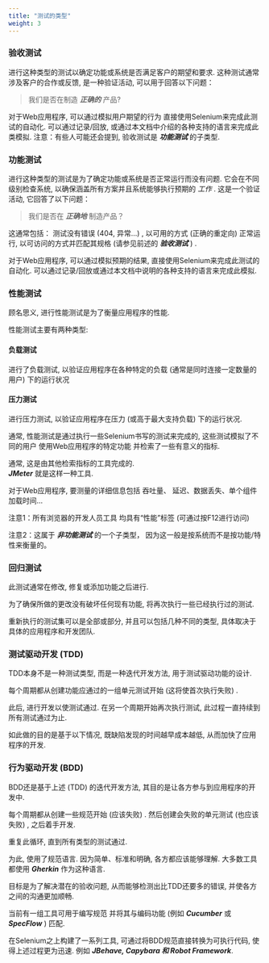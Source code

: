 ```yaml
---
title: "测试的类型"
weight: 3
---
```


### 验收测试
进行这种类型的测试以确定功能或系统是否满足客户的期望和要求. 
这种测试通常涉及客户的合作或反馈, 
是一种验证活动, 
可以用于回答以下问题：
>我们是否在制造 **_正确的_** 产品?

对于Web应用程序, 
可以通过模拟用户期望的行为
直接使用Selenium来完成此测试的自动化. 
可以通过记录/回放, 或通过本文档中介绍的各种支持的语言来完成此类模拟. 
注意：有些人可能还会提到, 验收测试是 **_功能测试_** 的子类型.
            
### 功能测试
进行这种类型的测试是为了确定功能或系统是否正常运行而没有问题. 
它会在不同级别检查系统, 
以确保涵盖所有方案并且系统能够执行预期的 _工作_ . 
这是一个验证活动, 它回答了以下问题：
>我们是否在 **_正确地_** 制造产品？
             
这通常包括：
测试没有错误 (404, 异常…) , 
以可用的方式 (正确的重定向) 正常运行, 
以可访问的方式并匹配其规格 (请参见前述的 **_验收测试_** ) .

对于Web应用程序, 
可以通过模拟预期的结果, 直接使用Selenium来完成此测试的自动化. 
可以通过记录/回放或通过本文档中说明的各种支持的语言来完成此模拟.

### 性能测试
顾名思义, 进行性能测试是为了衡量应用程序的性能.

性能测试主要有两种类型:

#### 负载测试
进行了负载测试, 
以验证应用程序在各种特定的负载
 (通常是同时连接一定数量的用户) 下的运行状况

#### 压力测试
进行压力测试, 
以验证应用程序在压力 (或高于最大支持负载) 下的运行状况.

通常, 性能测试是通过执行一些Selenium书写的测试来完成的, 
这些测试模拟了不同的用户
使用Web应用程序的特定功能
并检索了一些有意义的指标.

通常, 这是由其他检索指标的工具完成的.  
**_JMeter_** 就是这样一种工具.

对于Web应用程序, 
要测量的详细信息包括
吞吐量、 延迟、数据丢失、单个组件加载时间...

注意1：所有浏览器的开发人员工具
均具有“性能”标签 (可通过按F12进行访问) 

注意2：这属于 **_非功能测试_** 的一个子类型，
因为这一般是按系统而不是按功能/特性来衡量的。

### 回归测试
此测试通常在修改, 修复或添加功能之后进行.

为了确保所做的更改没有破坏任何现有功能, 
将再次执行一些已经执行过的测试.

重新执行的测试集可以是全部或部分, 
并且可以包括几种不同的类型, 
具体取决于具体的应用程序和开发团队.

### 测试驱动开发 (TDD)
TDD本身不是一种测试类型, 
而是一种迭代开发方法, 
用于测试驱动功能的设计.

每个周期都从创建功能应通过的一组单元测试开始
 (这将使首次执行失败) .

此后, 进行开发以使测试通过. 
在另一个周期开始再次执行测试, 
此过程一直持续到所有测试通过为止.

如此做的目的是基于以下情况, 
既缺陷发现的时间越早成本越低, 
从而加快了应用程序的开发.

### 行为驱动开发 (BDD)
BDD还是基于上述 (TDD) 的迭代开发方法, 
其目的是让各方参与到应用程序的开发中.

每个周期都从创建一些规范开始 (应该失败) . 
然后创建会失败的单元测试 (也应该失败) , 
之后着手开发.

重复此循环, 直到所有类型的测试通过.

为此, 使用了规范语言. 
因为简单、标准和明确, 各方都应该能够理解. 
大多数工具都使用 **_Gherkin_** 作为这种语言.

目标是为了解决潜在的验收问题, 
从而能够检测出比TDD还要多的错误, 
并使各方之间的沟通更加顺畅.

当前有一组工具可用于编写规范
并将其与编码功能 (例如 **_Cucumber_** 或 **_SpecFlow_** ) 匹配. 

在Selenium之上构建了一系列工具, 
可通过将BDD规范直接转换为可执行代码, 使得上述过程更为迅速. 
例如 **_JBehave, Capybara 和 Robot Framework_**.  


